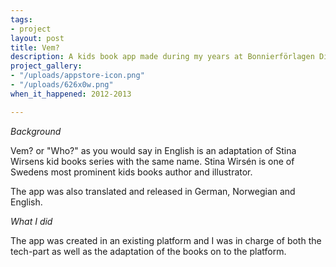 ```yaml
---
tags:
- project
layout: post
title: Vem?
description: A kids book app made during my years at Bonnierförlagen Digital
project_gallery:
- "/uploads/appstore-icon.png"
- "/uploads/626x0w.png"
when_it_happened: 2012-2013

---
```

_Background_

Vem? or "Who?" as you would say in English is an adaptation of Stina Wirsens kid books series with the same name. Stina Wirsén is one of Swedens most prominent kids books author and illustrator.

The app was also translated and released in German, Norwegian and English.

_What I did_

The app was created in an existing platform and I was in charge of both the tech-part as well as the adaptation of the books on to the platform.